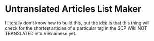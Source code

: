 # Untranslated Articles List Maker
I literally don't know how to build this, but the idea is that this thing will check for the shortest articles of a particular tag in the SCP Wiki NOT TRANSLATED into Vietnamese yet.
